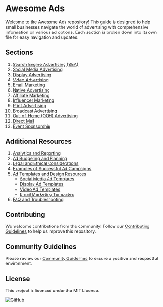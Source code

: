 # Awesome Ads

Welcome to the Awesome Ads repository! This guide is designed to help small businesses navigate the world of advertising with comprehensive information on various ad options. Each section is broken down into its own file for easy navigation and updates.

## Sections

1. [Search Engine Advertising (SEA)](SEA.md)
2. [Social Media Advertising](SOCIAL.md)
3. [Display Advertising](DISPLAY.md)
4. [Video Advertising](VIDEO.md)
5. [Email Marketing](EMAIL.md)
6. [Native Advertising](NATIVE.md)
7. [Affiliate Marketing](AFFILIATE.md)
8. [Influencer Marketing](INFLUENCER.md)
9. [Print Advertising](PRINT.md)
10. [Broadcast Advertising](BROADCAST.md)
11. [Out-of-Home (OOH) Advertising](OOH.md)
12. [Direct Mail](DIRECT_MAIL.md)
13. [Event Sponsorship](EVENT.md)

## Additional Resources

1. [Analytics and Reporting](ANALYTICS.md)
2. [Ad Budgeting and Planning](BUDGETING.md)
3. [Legal and Ethical Considerations](LEGAL.md)
4. [Examples of Successful Ad Campaigns](EXAMPLES.md)
5. [Ad Templates and Design Resources](TEMPLATES/TEMPLATES.md)
   - [Social Media Ad Templates](TEMPLATES/SOCIAL_MEDIA.md)
   - [Display Ad Templates](TEMPLATES/DISPLAY_ADS.md)
   - [Video Ad Templates](TEMPLATES/VIDEO_ADS.md)
   - [Email Marketing Templates](TEMPLATES/EMAIL_MARKETING.md)
6. [FAQ and Troubleshooting](FAQ.md)

## Contributing

We welcome contributions from the community! Follow our [Contributing Guidelines](CONTRIBUTING.md) to help us improve this repository.

## Community Guidelines

Please review our [Community Guidelines](CONTRIBUTING.md#community-guidelines) to ensure a positive and respectful environment.

## License

This project is licensed under the MIT License.

![GitHub](https://upload.wikimedia.org/wikipedia/commons/9/91/Octicons-mark-github.svg)
